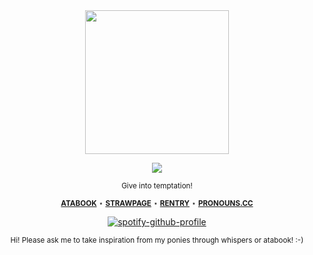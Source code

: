 <div align="center">

<img src="https://files.catbox.moe/xqhsj7.png" width="230px">

![](https://komarev.com/ghpvc/?username=THATGREATDAY&color=86282c&label=Thieves)

<sup> Give into temptation! </sup>

<div align="center">

<sup> [**ATABOOK**](https://tvworld.atabook.org) ⋆ [**STRAWPAGE**](https://akeeshu.straw.page) ⋆ [**RENTRY**](https://rentry.co/akechisfool) ⋆ [**PRONOUNS.CC**](https://pronouns.cc/@illminx)</sup>

[![spotify-github-profile](https://spotify-github-profile.kittinanx.com/api/view?uid=f2n6prthunxkl481yp07tfdlz&cover_image=true&theme=natemoo-re&show_offline=false&background_color=121212&interchange=false&bar_color=992d1a&bar_color_cover=false)](https://github.com/kittinan/spotify-github-profile)

<sup> Hi! Please ask me to take inspiration from my ponies through whispers or atabook! :-) </sup>
